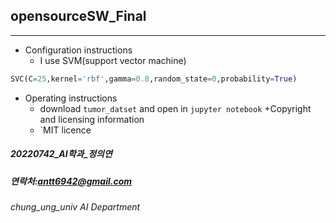 ## opensourceSW_Final
------------
+ Configuration instructions
  + I use SVM(support vector machine)
``` Python
SVC(C=25,kernel='rbf',gamma=0.8,random_state=0,probability=True)
```
+ Operating instructions
  + download `tumor_datset` and open in `jupyter notebook`
+Copyright and licensing information
  + `MIT licence
##### 20220742_AI학과_정의연
##### 연락처:antt6942@gmail.com
###### chung_ung_univ AI Department
